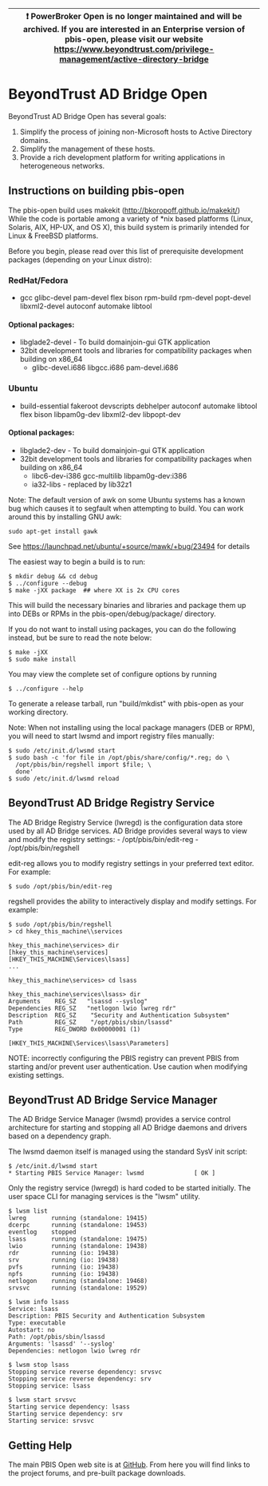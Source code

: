 
| :exclamation:  PowerBroker Open is no longer maintained and will be archived. If you are interested in an Enterprise version of pbis-open, please visit our website https://www.beyondtrust.com/privilege-management/active-directory-bridge   |
|-----------------------------------------|

# BeyondTrust AD Bridge Open

BeyondTrust AD Bridge Open has several goals:

1. Simplify the process of joining non-Microsoft hosts to Active Directory domains.
2. Simplify the management of these hosts.
3. Provide a rich development platform for writing applications in heterogeneous networks.

## Instructions on building pbis-open

The pbis-open build uses makekit (http://bkoropoff.github.io/makekit/)
While the code is portable among a variety of *nix based platforms
(Linux, Solaris, AIX, HP-UX, and OS X), this build system is
primarily intended for Linux & FreeBSD platforms.

Before you begin, please read over this list of prerequisite development
packages (depending on your Linux distro):

### RedHat/Fedora
* gcc glibc-devel pam-devel flex bison rpm-build rpm-devel popt-devel libxml2-devel autoconf automake libtool

#### Optional packages:
* libglade2-devel - To build domainjoin-gui GTK application
* 32bit development tools and libraries for compatibility packages when building on x86_64
  * glibc-devel.i686 libgcc.i686 pam-devel.i686

### Ubuntu
* build-essential fakeroot devscripts debhelper autoconf automake libtool flex bison libpam0g-dev libxml2-dev libpopt-dev

#### Optional packages:
* libglade2-dev - To build domainjoin-gui GTK application
* 32bit development tools and libraries for compatibility packages when building on x86_64
  * libc6-dev-i386 gcc-multilib libpam0g-dev:i386
  * ia32-libs - replaced by lib32z1

Note: The default version of awk on some Ubuntu systems has a known bug
which causes it to segfault when attempting to build.  You can work around
this by installing GNU awk:

    sudo apt-get install gawk

See https://launchpad.net/ubuntu/+source/mawk/+bug/23494 for details

The easiest way to begin a build is to run:

    $ mkdir debug && cd debug
    $ ../configure --debug
    $ make -jXX package  ## where XX is 2x CPU cores

This will build the necessary binaries and libraries and package them up into
DEBs or RPMs in the pbis-open/debug/package/ directory.

If you do not want to install using packages, you can do the following
instead, but be sure to read the note below:

    $ make -jXX
    $ sudo make install

You may view the complete set of configure options by running

    $ ../configure --help

To generate a release tarball, run "build/mkdist" with pbis-open
as your working directory.

Note: When not installing using the local package managers (DEB or RPM),
you will need to start lwsmd and import registry files manually:

    $ sudo /etc/init.d/lwsmd start
    $ sudo bash -c 'for file in /opt/pbis/share/config/*.reg; do \
      /opt/pbis/bin/regshell import $file; \
      done'
    $ sudo /etc/init.d/lwsmd reload

## BeyondTrust AD Bridge Registry Service

The AD Bridge Registry Service (lwregd) is the configuration data store
used by all AD Bridge services. AD Bridge provides several ways to view and
modify the registry settings:
    - /opt/pbis/bin/edit-reg
    - /opt/pbis/bin/regshell

edit-reg allows you to modify registry settings in your preferred text editor.
For example:

    $ sudo /opt/pbis/bin/edit-reg

regshell provides the ability to interactively display and modify settings.
For example:

    $ sudo /opt/pbis/bin/regshell
    > cd hkey_this_machine\\services

    hkey_this_machine\services> dir
    [hkey_this_machine\services]
    [HKEY_THIS_MACHINE\Services\lsass]
    ...

    hkey_this_machine\services> cd lsass

    hkey_this_machine\services\lsass> dir
    Arguments    REG_SZ   "lsassd --syslog"
    Dependencies REG_SZ   "netlogon lwio lwreg rdr"
    Description  REG_SZ    "Security and Authentication Subsystem"
    Path         REG_SZ    "/opt/pbis/sbin/lsassd"
    Type         REG_DWORD 0x00000001 (1)

    [HKEY_THIS_MACHINE\Services\lsass\Parameters]

NOTE: incorrectly configuring the PBIS registry can prevent PBIS from starting
and/or prevent user authentication.  Use caution when modifying existing
settings.

## BeyondTrust AD Bridge  Service Manager

The AD Bridge Service Manager (lwsmd) provides a service control
architecture for starting and stopping all AD Bridge daemons and
drivers based on a dependency graph.

The lwsmd daemon itself is managed using the standard SysV init
script:

    $ /etc/init.d/lwsmd start
    * Starting PBIS Service Manager: lwsmd              [ OK ]

Only the registry service (lwregd) is hard coded to be started
initially.  The user space CLI for managing services is the "lwsm"
utility.

    $ lwsm list
    lwreg       running (standalone: 19415)
    dcerpc      running (standalone: 19453)
    eventlog    stopped
    lsass       running (standalone: 19475)
    lwio        running (standalone: 19438)
    rdr         running (io: 19438)
    srv         running (io: 19438)
    pvfs        running (io: 19438)
    npfs        running (io: 19438)
    netlogon    running (standalone: 19468)
    srvsvc      running (standalone: 19529)

    $ lwsm info lsass
    Service: lsass
    Description: PBIS Security and Authentication Subsystem
    Type: executable
    Autostart: no
    Path: /opt/pbis/sbin/lsassd
    Arguments: 'lsassd' '--syslog'
    Dependencies: netlogon lwio lwreg rdr

    $ lwsm stop lsass
    Stopping service reverse dependency: srvsvc
    Stopping service reverse dependency: srv
    Stopping service: lsass

    $ lwsm start srvsvc
    Starting service dependency: lsass
    Starting service dependency: srv
    Starting service: srvsvc



## Getting Help

The main PBIS Open web site is at [GitHub](https://github.com/BeyondTrust/pbis-open).
From here you will find links to the project forums, and pre-built package downloads.
